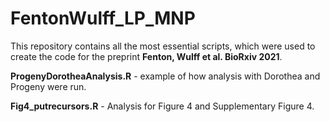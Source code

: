 # FentonWulff_LP_MNP
This repository contains all the most essential scripts, which were used to create the code for the preprint **Fenton, Wulff et al. BioRxiv 2021**.

**ProgenyDorotheaAnalysis.R** - example of how analysis with Dorothea and Progeny were run.

**Fig4_putrecursors.R** - Analysis for Figure 4 and Supplementary Figure 4.
